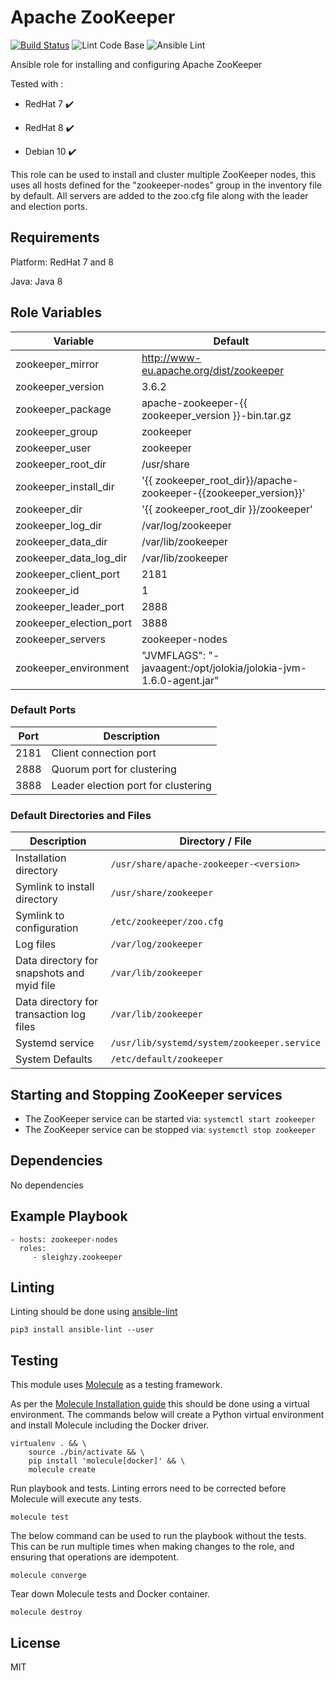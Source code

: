 # Apache ZooKeeper

[![Build Status](https://travis-ci.org/sleighzy/ansible-zookeeper.svg?branch=master)](https://travis-ci.org/sleighzy/ansible-zookeeper)
![Lint Code Base](https://github.com/sleighzy/ansible-zookeeper/workflows/Lint%20Code%20Base/badge.svg)
![Ansible Lint](https://github.com/sleighzy/ansible-zookeeper/workflows/Ansible%20Lint/badge.svg)

Ansible role for installing and configuring Apache ZooKeeper

Tested with :

- RedHat 7 :heavy_check_mark:

- RedHat 8 :heavy_check_mark:

- Debian 10 :heavy_check_mark:

This role can be used to install and cluster multiple ZooKeeper nodes, this uses
all hosts defined for the "zookeeper-nodes" group in the inventory file by
default. All servers are added to the zoo.cfg file along with the leader and
election ports.

## Requirements

Platform: RedHat 7 and 8

Java: Java 8

## Role Variables

| Variable                | Default                                                           |
| ----------------------- | ----------------------------------------------------------------- |
| zookeeper_mirror        | <http://www-eu.apache.org/dist/zookeeper>                         |
| zookeeper_version       | 3.6.2                                                             |
| zookeeper_package       | apache-zookeeper-{{ zookeeper_version }}-bin.tar.gz               |
| zookeeper_group         | zookeeper                                                         |
| zookeeper_user          | zookeeper                                                         |
| zookeeper_root_dir      | /usr/share                                                        |
| zookeeper_install_dir   | '{{ zookeeper_root_dir}}/apache-zookeeper-{{zookeeper_version}}'  |
| zookeeper_dir           | '{{ zookeeper_root_dir }}/zookeeper'                              |
| zookeeper_log_dir       | /var/log/zookeeper                                                |
| zookeeper_data_dir      | /var/lib/zookeeper                                                |
| zookeeper_data_log_dir  | /var/lib/zookeeper                                                |
| zookeeper_client_port   | 2181                                                              |
| zookeeper_id            | 1                                                                 |
| zookeeper_leader_port   | 2888                                                              |
| zookeeper_election_port | 3888                                                              |
| zookeeper_servers       | zookeeper-nodes                                                   |
| zookeeper_environment   | "JVMFLAGS": "-javaagent:/opt/jolokia/jolokia-jvm-1.6.0-agent.jar" |

### Default Ports

| Port | Description                         |
| ---- | ----------------------------------- |
| 2181 | Client connection port              |
| 2888 | Quorum port for clustering          |
| 3888 | Leader election port for clustering |

### Default Directories and Files

| Description                                | Directory / File                            |
| ------------------------------------------ | ------------------------------------------- |
| Installation directory                     | `/usr/share/apache-zookeeper-<version>`     |
| Symlink to install directory               | `/usr/share/zookeeper`                      |
| Symlink to configuration                   | `/etc/zookeeper/zoo.cfg`                    |
| Log files                                  | `/var/log/zookeeper`                        |
| Data directory for snapshots and myid file | `/var/lib/zookeeper`                        |
| Data directory for transaction log files   | `/var/lib/zookeeper`                        |
| Systemd service                            | `/usr/lib/systemd/system/zookeeper.service` |
| System Defaults                            | `/etc/default/zookeeper`                    |

## Starting and Stopping ZooKeeper services

- The ZooKeeper service can be started via: `systemctl start zookeeper`
- The ZooKeeper service can be stopped via: `systemctl stop zookeeper`

## Dependencies

No dependencies

## Example Playbook

    - hosts: zookeeper-nodes
      roles:
         - sleighzy.zookeeper

## Linting

Linting should be done using
[ansible-lint](https://docs.ansible.com/ansible-lint/)

    pip3 install ansible-lint --user

## Testing

This module uses [Molecule](https://molecule.readthedocs.io/en/stable/) as a
testing framework.

As per the
[Molecule Installation guide](https://molecule.readthedocs.io/en/stable/installation.html)
this should be done using a virtual environment. The commands below will create
a Python virtual environment and install Molecule including the Docker driver.

    virtualenv . && \
        source ./bin/activate && \
        pip install 'molecule[docker]' && \
        molecule create

Run playbook and tests. Linting errors need to be corrected before Molecule will
execute any tests.

    molecule test

The below command can be used to run the playbook without the tests. This can be
run multiple times when making changes to the role, and ensuring that operations
are idempotent.

    molecule converge

Tear down Molecule tests and Docker container.

    molecule destroy

## License

MIT
